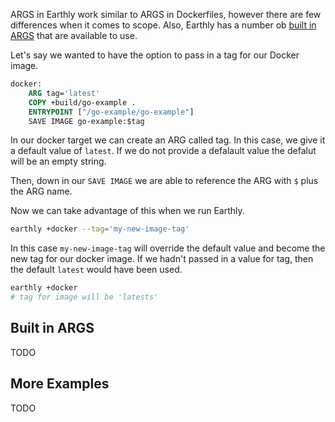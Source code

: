ARGS in Earthly work similar to ARGS in Dockerfiles, however there are few differences when it comes to scope. Also, Earthly has a number ob [built in ARGS]() that are available to use.

Let's say we wanted to have the option to pass in a tag for our Docker image.

```Dockerfile
docker:
    ARG tag='latest'
    COPY +build/go-example .
    ENTRYPOINT ["/go-example/go-example"]
    SAVE IMAGE go-example:$tag
```
In our docker target we can create an ARG called tag. In this case, we give it a default value of `latest`. If we do not provide a defalault value the defalut will be an empty string.

Then, down in our `SAVE IMAGE` we are able to reference the ARG with `$` plus the ARG name.

Now we can take advantage of this when we run Earthly.

```bash
earthly +docker --tag='my-new-image-tag'
```
In this case `my-new-image-tag` will override the default value and become the new tag for our docker image. If we hadn't passed in a value for tag, then the default `latest` would have been used. 

```bash
earthly +docker
# tag for image will be 'latests'
```
## Built in ARGS
TODO

## More Examples
TODO